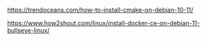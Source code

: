 
  https://trendoceans.com/how-to-install-cmake-on-debian-10-11/

  https://www.how2shout.com/linux/install-docker-ce-on-debian-11-bullseye-linux/



